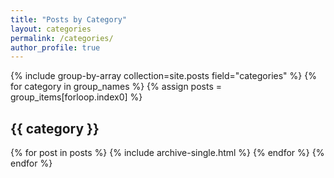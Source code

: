 ```yaml
---
title: "Posts by Category"
layout: categories
permalink: /categories/
author_profile: true
---
```


{% include group-by-array collection=site.posts field="categories" %}
{% for category in group_names %}
{% assign posts = group_items[forloop.index0] %}

  <h2 id="{{ category | slugify }}" class="archive__subtitle">{{ category }}</h2>
  {% for post in posts %}
    {% include archive-single.html %}
  {% endfor %}
{% endfor %}
